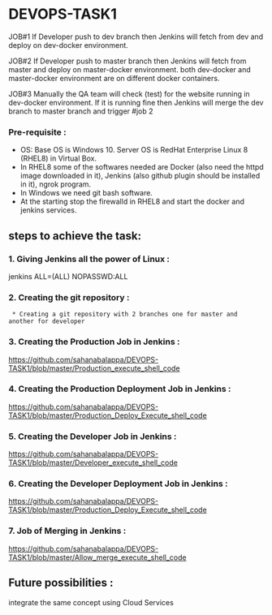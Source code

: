 # DEVOPS-TASK1


JOB#1
If Developer push to dev branch then Jenkins will fetch from dev and deploy on dev-docker environment.

JOB#2
If Developer push to master branch then Jenkins will fetch from master and deploy on master-docker environment.
both dev-docker and master-docker environment are on different docker containers.

JOB#3
Manually the QA team will check (test) for the website running in dev-docker environment. If it is running fine then Jenkins will merge the dev branch to master branch and trigger #job 2

### Pre-requisite :
  * OS: Base OS is Windows 10. Server OS is RedHat Enterprise Linux 8 (RHEL8) in Virtual Box.
  * In RHEL8 some of the softwares needed are Docker (also need the httpd image downloaded in it), Jenkins (also github plugin should be installed in it), ngrok program.
  * In Windows we need git bash software.
  * At the starting stop the firewalld in RHEL8 and start the docker and jenkins services.
  
  ## steps to achieve the task:
  
### 1. Giving Jenkins all the power of Linux :
jenkins ALL=(ALL) NOPASSWD:ALL

### 2. Creating the git repository :
	 * Creating a git repository with 2 branches one for master and another for developer

### 3. Creating the Production Job in Jenkins :

https://github.com/sahanabalappa/DEVOPS-TASK1/blob/master/Production_execute_shell_code

### 4. Creating the Production Deployment Job in Jenkins :

https://github.com/sahanabalappa/DEVOPS-TASK1/blob/master/Production_Deploy_Execute_shell_code

### 5. Creating the Developer Job in Jenkins :

https://github.com/sahanabalappa/DEVOPS-TASK1/blob/master/Developer_execute_shell_code

### 6. Creating the Developer Deployment Job in Jenkins :

https://github.com/sahanabalappa/DEVOPS-TASK1/blob/master/Production_Deploy_Execute_shell_code

### 7. Job of Merging in Jenkins :

https://github.com/sahanabalappa/DEVOPS-TASK1/blob/master/Allow_merge_execute_shell_code

## Future possibilities :
integrate the same concept using Cloud Services













